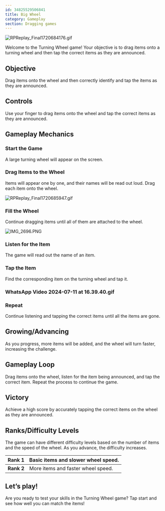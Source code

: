 ```yaml
---
id: 34825529506841
title: Big Wheel
category: Gameplay
section: Dragging games
---
```

![RPReplay_Final1720684176.gif](https://help.studycat.com/hc/article_attachments/34931476777625)

Welcome to the Turning Wheel game! Your objective is to drag items onto a turning wheel and then tap the correct items as they are announced.

Objective
---------

Drag items onto the wheel and then correctly identify and tap the items as they are announced.

Controls
--------

Use your finger to drag items onto the wheel and tap the correct items as they are announced.

Gameplay Mechanics
------------------

### Start the Game

A large turning wheel will appear on the screen.

### Drag Items to the Wheel

Items will appear one by one, and their names will be read out loud. Drag each item onto the wheel.

![RPReplay_Final1720685947.gif](https://help.studycat.com/hc/article_attachments/34932060072217)

### Fill the Wheel

Continue dragging items until all of them are attached to the wheel.

![IMG_2696.PNG](https://help.studycat.com/hc/article_attachments/34825529495577)

### Listen for the Item

The game will read out the name of an item.

### Tap the Item

Find the corresponding item on the turning wheel and tap it.

### WhatsApp Video 2024-07-11 at 16.39.40.gif

### Repeat

Continue listening and tapping the correct items until all the items are gone.

Growing/Advancing
-----------------

As you progress, more items will be added, and the wheel will turn faster, increasing the challenge.

Gameplay Loop
-------------

Drag items onto the wheel, listen for the item being announced, and tap the correct item. Repeat the process to continue the game.

Victory
-------

Achieve a high score by accurately tapping the correct items on the wheel as they are announced.

Ranks/Difficulty Levels
-----------------------

The game can have different difficulty levels based on the number of items and the speed of the wheel. As you advance, the difficulty increases.

| **Rank 1** | Basic items and slower wheel speed. |
| --- | --- |
| **Rank 2** | More items and faster wheel speed. |

Let’s play!
-----------

Are you ready to test your skills in the Turning Wheel game? Tap start and see how well you can match the items!